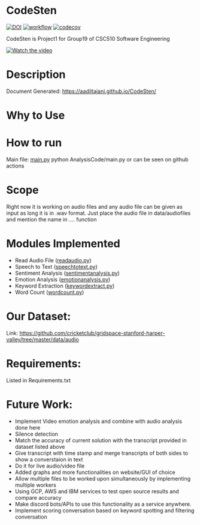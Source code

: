 # CodeSten
[![DOI](https://zenodo.org/badge/545685037.svg)](https://zenodo.org/badge/latestdoi/545685037)
[![workflow](https://github.com/aadiltajani/CodeSten/actions/workflows/main.yml/badge.svg)](https://github.com/aadiltajani/CodeSten/actions)
[![codecov](https://codecov.io/gh/aadiltajani/CodeSten/branch/main/graph/badge.svg?token=A4xK3vJeTW)](https://codecov.io/gh/aadiltajani/CodeSten)

CodeSten is Project1 for Group19 of CSC510 Software Engineering

[![Watch the video](https://img.youtube.com/vi/yO7Ruh07uh8/hqdefault.jpg)](https://www.youtube.com/watch?v=yO7Ruh07uh8&ab_channel=AadilTajani)

# Description
Document Generated: https://aadiltajani.github.io/CodeSten/

# Why to Use


# How to run
Main file: [main.py](https://github.com/aadiltajani/CodeSten/blob/main/AnalysisCode/main.py)
python AnalysisCode/main.py 
or can be seen on github actions

# Scope
Right now it is working on audio files and any audio file can be given as input as long it is in .wav format. Just place the audio file in data/audiofiles and mention the name in .... function


# Modules Implemented
- Read Audio File ([readaudio.py](https://github.com/aadiltajani/CodeSten/blob/main/AnalysisCode/readaudio.py))
- Speech to Text ([speechtotext.py](https://github.com/aadiltajani/CodeSten/blob/main/AnalysisCode/speechtotext.py))
- Sentiment Analysis ([sentimentanalysis.py](https://github.com/aadiltajani/CodeSten/blob/main/AnalysisCode/sentimentanalysis.py))
- Emotion Analysis ([emotionanalysis.py](https://github.com/aadiltajani/CodeSten/blob/main/AnalysisCode/emotionanalysis.py))
- Keyword Extraction ([keywordextract.py](https://github.com/aadiltajani/CodeSten/blob/main/AnalysisCode/keywordextract.py))
- Word Count ([wordcount.py](https://github.com/aadiltajani/CodeSten/blob/main/AnalysisCode/wordcount.py))

# Our Dataset: 
Link: https://github.com/cricketclub/gridspace-stanford-harper-valley/tree/master/data/audio


# Requirements:
Listed in Requirements.txt





# Future Work: 
- Implement Video emotion analysis and combine with audio analysis done here
- Silence detection
- Match the accuracy of current solution with the transcript provided in dataset listed above
- Give transcript with time stamp and merge transcripts of both sides to show a converstaion in text
- Do it for live audio/video file
- Added graphs and more functionalities on website/GUI of choice
- Allow multiple files to be worked upon simultaneously by implementing multiple workers
- Using GCP, AWS and IBM services to test open source results and compare accuracy
- Make discord bots/APIs to use this functionality as a service anywhere.
- Implement scoring conversation based on keyword spotting and filtering conversation
